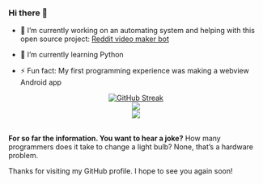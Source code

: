 ### Hi there 👋

- 🔭 I’m currently working on an automating system and helping with this open source project: [Reddit video maker bot](https://github.com/elebumm/RedditVideoMakerBot)
  
- 🌱 I’m currently learning Python    

- ⚡ Fun fact: My first programming experience was making a webview Android app


<div align="center"> 
<a href="https://git.io/streak-stats"><img src="http://github-readme-streak-stats.herokuapp.com?user=StopmotionSimonYT&amp;theme=github-dark-blue&amp;hide_border=true" alt="GitHub Streak"></a>
</div>
<div align="center"?
<a>
  <img src="https://github-readme-stats.vercel.app/api?username=StopmotionSimonYT&show_icons=true&hide_border=true&count_private=true&theme=github_dark&include_all_commits=true"/></a>
  </div>
 <div align="center">
     <img src="https://komarev.com/ghpvc/?username=StopmotionSimonYT"/></a>
    </div>
<br>  

<b>For so far the information. You want to hear a joke?</b>
How many programmers does it take to change a light bulb? None, that’s a hardware problem.

Thanks for visiting my GitHub profile. I hope to see you again soon!
